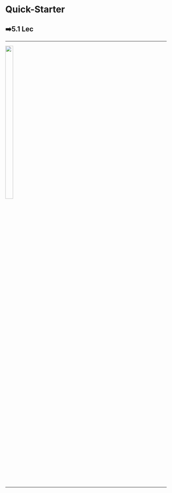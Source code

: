 # Quick-Starter
<h2>➡️5.1 Lec</h2>
  </center>
<hr>
<p>
  <a href ="https://github.com/Prafulpatnecha/my_rwn/tree/main/lib">
  <img src="https://github.com/Prafulpatnecha/my_rwn/assets/144161200/3dc1ebd7-89aa-4525-b312-63d18e767f68" width="22%" Height="35%">
  </a>
  </p>
<hr>

